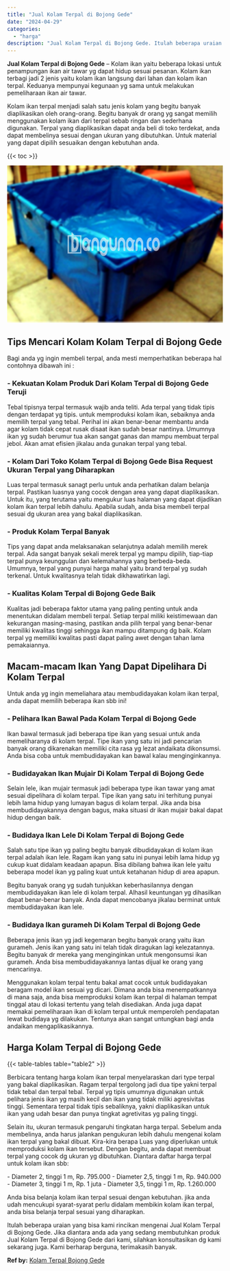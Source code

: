 ```yaml
---
title: "Jual Kolam Terpal di Bojong Gede"
date: "2024-04-29"
categories: 
  - "harga"
description: "Jual Kolam Terpal di Bojong Gede. Itulah beberapa uraian yang bisa kami rincikan mengenai Jual Kolam Terpal di Bojong Gede. Jika diantara anda ada yang sedan..."
---
```


**Jual Kolam Terpal di Bojong Gede** – Kolam ikan yaitu beberapa lokasi untuk penampungan ikan air tawar yg dapat hidup sesuai pesanan. Kolam ikan terbagi jadi 2 jenis yaitu kolam ikan langsung dari lahan dan kolam ikan terpal. Keduanya mempunyai kegunaan yg sama untuk melakukan pemeliharaan ikan air tawar.

Kolam ikan terpal menjadi salah satu jenis kolam yang begitu banyak diaplikasikan oleh orang-orang. Begitu banyak dr orang yg sangat memilih menggunakan kolam ikan dari terpal sebab ringan dan sederhana digunakan. Terpal yang diaplikasikan dapat anda beli di toko terdekat, anda dapat membelinya sesuai dengan ukuran yang dibutuhkan. Untuk material yang dapat dipilih sesuaikan dengan kebutuhan anda.

{{< toc >}}

![Jual Kolam Terpal di Bojong Gede](/images/jual-kolam-terpal-29.png)

## Tips Mencari Kolam Kolam Terpal di Bojong Gede

Bagi anda yg ingin membeli terpal, anda mesti memperhatikan beberapa hal contohnya dibawah ini :

### \- Kekuatan Kolam Produk Dari Kolam Terpal di Bojong Gede Teruji

Tebal tipisnya terpal termasuk wajib anda teliti. Ada terpal yang tidak tipis dengan terdapat yg tipis. untuk memproduksi kolam ikan, sebaiknya anda memilih terpal yang tebal. Perihal ini akan benar-benar membantu anda agar kolam tidak cepat rusak disaat ikan sudah besar nantinya. Umumnya ikan yg sudah berumur tua akan sangat ganas dan mampu membuat terpal jebol. Akan amat efisien jikalau anda gunakan terpal yang tebal.

### \- Kolam Dari Toko Kolam Terpal di Bojong Gede Bisa Request Ukuran Terpal yang Diharapkan

Luas terpal termasuk sanagt perlu untuk anda perhatikan dalam belanja terpal. Pastikan luasnya yang cocok dengan area yang dapat diaplikasikan. Untuk itu, yang terutama yaitu mengukur luas halaman yang dapat dijadikan kolam ikan terpal lebih dahulu. Apabila sudah, anda bisa membeli terpal sesuai dg ukuran area yang bakal diaplikasikan.

### \- Produk Kolam Terpal Banyak

Tips yang dapat anda melaksanakan selanjutnya adalah memilih merek terpal. Ada sangat banyak sekali merek terpal yg mampu dipilih, tiap-tiap terpal punya keunggulan dan kelemahannya yang berbeda-beda. Umumnya, terpal yang punyai harga mahal yaitu brand terpal yg sudah terkenal. Untuk kwalitasnya telah tidak dikhawatirkan lagi.

### \- Kualitas Kolam Terpal di Bojong Gede Baik

Kualitas jadi beberapa faktor utama yang paling penting untuk anda menentukan didalam membeli terpal. Setiap terpal miliki keistimewaan dan kekurangan masing-masing, pastikan anda pilih terpal yang benar-benar memiliki kwalitas tinggi sehingga ikan mampu ditampung dg baik. Kolam terpal yg memiliki kwalitas pasti dapat paling awet dengan tahan lama pemakaiannya.

## Macam-macam Ikan Yang Dapat Dipelihara Di Kolam Terpal

Untuk anda yg ingin memeliahara atau membudidayakan kolam ikan terpal, anda dapat memilih beberapa ikan sbb ini!

### \- Pelihara Ikan Bawal Pada Kolam Terpal di Bojong Gede

Ikan bawal termasuk jadi beberapa tipe ikan yang sesuai untuk anda memeliharanya di kolam terpal. Tipe ikan yang satu ini jadi pencarian banyak orang dikarenakan memiliki cita rasa yg lezat andaikata dikonsumsi. Anda bisa coba untuk membudidayakan kan bawal kalau menginginkannya.

### \- Budidayakan Ikan Mujair Di Kolam Terpal di Bojong Gede

Selain lele, ikan mujair termasuk jadi beberapa type ikan tawar yang amat sesuai dipelihara di kolam terpal. Tipe ikan yang satu ini terhitung punyai lebih lama hidup yang lumayan bagus di kolam terpal. Jika anda bisa membudidayakannya dengan bagus, maka situasi dr ikan mujair bakal dapat hidup dengan baik.

### \- Budidaya Ikan Lele Di Kolam Terpal di Bojong Gede

Salah satu tipe ikan yg paling begitu banyak dibudidayakan di kolam ikan terpal adalah ikan lele. Ragam ikan yang satu ini punyai lebih lama hidup yg cukup kuat didalam keadaan apapun. Bisa dibilang bahwa ikan lele yaitu beberapa model ikan yg paling kuat untuk ketahanan hidup di area apapun.

Begitu banyak orang yg sudah tunjukkan keberhasilannya dengan membudidayakan ikan lele di kolam terpal. Alhasil keuntungan yg dihasilkan dapat benar-benar banyak. Anda dapat mencobanya jikalau berminat untuk membudidayakan ikan lele.

### \- Budidaya Ikan gurameh Di Kolam Terpal di Bojong Gede

Beberapa jenis ikan yg jadi kegemaran begitu banyak orang yaitu ikan gurameh. Jenis ikan yang satu ini telah tidak diragukan lagi kelezatannya. Begitu banyak dr mereka yang menginginkan untuk mengonsumsi ikan gurameh. Anda bisa membudidayakannya lantas dijual ke orang yang mencarinya.

Menggunakan kolam terpal tentu bakal amat cocok untuk budidayakan beragam model ikan sesuai yg dicari. Dimana anda bisa menempatkannya di mana saja, anda bisa memproduksi kolam ikan terpal di halaman tempat tinggal atau di lokasi tertentu yang telah disediakan. Anda juga dapat memakai pemeliharaan ikan di kolam terpal untuk memperoleh pendapatan lewat budidaya yg dilakukan. Tentunya akan sangat untungkan bagi anda andaikan mengaplikasikannya.

## Harga Kolam Terpal di Bojong Gede

{{< table-tables table="table2" >}}

Berbicara tentang harga kolam ikan terpal menyelaraskan dari type terpal yang bakal diaplikasikan. Ragam terpal tergolong jadi dua tipe yakni terpal tidak tebal dan terpal tebal. Terpal yg tipis umumnya digunakan untuk pelihara jenis ikan yg masih kecil dan ikan yang tidak miliki agresivitas tinggi. Sementara terpal tidak tipis sebaliknya, yakni diaplikasikan untuk ikan yang udah besar dan punya tingkat agretivitas yg paling tinggi.

Selain itu, ukuran termasuk pengaruhi tingkatan harga terpal. Sebelum anda membelinya, anda harus jalankan pengukuran lebih dahulu mengenai kolam ikan terpal yang bakal dibuat. Kira-kira berapa Luas yang diperlukan untuk memproduksi kolam ikan tersebut. Dengan begitu, anda dapat membuat terpal yang cocok dg ukuran yg dibutuhkan. Diantara daftar harga terpal untuk kolam ikan sbb:

\- Diameter 2, tinggi 1 m, Rp. 795.000 - Diameter 2,5, tinggi 1 m, Rp. 940.000 - Diameter 3, tinggi 1 m, Rp. 1 juta - Diameter 3,5, tinggi 1 m, Rp. 1.260.000

Anda bisa belanja kolam ikan terpal sesuai dengan kebutuhan. jika anda udah mencukupi syarat-syarat perlu didalam membikin kolam ikan terpal, anda bisa belanja terpal sesuai yang diharapkan.

Itulah beberapa uraian yang bisa kami rincikan mengenai Jual Kolam Terpal di Bojong Gede. Jika diantara anda ada yang sedang membutuhkan produk Jual Kolam Terpal di Bojong Gede dari kami, silahkan konsultasikan dg kami sekarang juga. Kami berharap berguna, terimakasih banyak.

**Ref by:** [Kolam Terpal Bojong Gede](https://id.wikipedia.org/wiki/Kolam)
